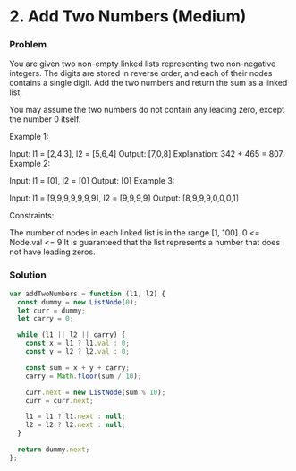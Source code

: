 # 2. Add Two Numbers (Medium)

### Problem

You are given two non-empty linked lists representing two non-negative integers. The digits are stored in reverse order, and each of their nodes contains a single digit. Add the two numbers and return the sum as a linked list.

You may assume the two numbers do not contain any leading zero, except the number 0 itself.

Example 1:

Input: l1 = [2,4,3], l2 = [5,6,4]
Output: [7,0,8]
Explanation: 342 + 465 = 807.
Example 2:

Input: l1 = [0], l2 = [0]
Output: [0]
Example 3:

Input: l1 = [9,9,9,9,9,9,9], l2 = [9,9,9,9]
Output: [8,9,9,9,0,0,0,1]

Constraints:

The number of nodes in each linked list is in the range [1, 100].
0 <= Node.val <= 9
It is guaranteed that the list represents a number that does not have leading zeros.

### Solution

```js
var addTwoNumbers = function (l1, l2) {
  const dummy = new ListNode(0);
  let curr = dummy;
  let carry = 0;

  while (l1 || l2 || carry) {
    const x = l1 ? l1.val : 0;
    const y = l2 ? l2.val : 0;

    const sum = x + y + carry;
    carry = Math.floor(sum / 10);

    curr.next = new ListNode(sum % 10);
    curr = curr.next;

    l1 = l1 ? l1.next : null;
    l2 = l2 ? l2.next : null;
  }

  return dummy.next;
};
```
